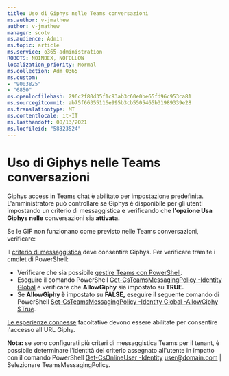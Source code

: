 ```yaml
---
title: Uso di Giphys nelle Teams conversazioni
ms.author: v-jmathew
author: v-jmathew
manager: scotv
ms.audience: Admin
ms.topic: article
ms.service: o365-administration
ROBOTS: NOINDEX, NOFOLLOW
localization_priority: Normal
ms.collection: Adm_O365
ms.custom:
- "9003825"
- "6850"
ms.openlocfilehash: 296c2f80d35f1c93ab3c60e0be65fd96c953ca81
ms.sourcegitcommit: ab75f66355116e995b3cb5505465b31989339e28
ms.translationtype: MT
ms.contentlocale: it-IT
ms.lasthandoff: 08/13/2021
ms.locfileid: "58323524"
---
```

# <a name="using-giphys-in-teams-conversations"></a>Uso di Giphys nelle Teams conversazioni

Giphys access in Teams chat è abilitato per impostazione predefinita. L'amministratore può controllare se Giphys è [](https://docs.microsoft.com/microsoftteams/messaging-policies-in-teams#messaging-policy-settings) disponibile per gli utenti impostando un criterio di messaggistica e verificando che **l'opzione Usa Giphys nelle** conversazioni sia **attivata.**

Se le GIF non funzionano come previsto nelle Teams conversazioni, verificare:

Il [criterio di messaggistica](https://docs.microsoft.com/microsoftteams/messaging-policies-in-teams) deve consentire Giphys. Per verificare tramite i cmdlet di PowerShell:

- Verificare che sia possibile [gestire Teams con PowerShell](https://docs.microsoft.com/microsoftteams/teams-powershell-overview?view=o365-worldwide#manage-teams-with-powershell).
- Eseguire il comando PowerShell [Get-CsTeamsMessagingPolicy -Identity Global](https://docs.microsoft.com/powershell/module/skype/get-csteamsmessagingpolicy?view=skype-ps) e verificare che **AllowGiphy** sia impostato su **TRUE.**
- Se **AllowGiphy è** impostato su **FALSE,** eseguire il seguente comando di PowerShell [Set-CsTeamsMessagingPolicy -Identity Global -AllowGiphy $True](https://docs.microsoft.com/powershell/module/skype/set-csteamsmessagingpolicy?view=skype-ps).

[Le esperienze connesse](https://docs.microsoft.com/deployoffice/privacy/optional-connected-experiences) facoltative devono essere abilitate per consentire l'accesso all'URL Giphy.

**Nota:** se sono configurati più criteri di messaggistica Teams per il tenant, è possibile determinare l'identità del criterio assegnato all'utente in impatto con il comando PowerShell [Get-CsOnlineUser -Identity](https://docs.microsoft.com/powershell/module/skype/get-csonlineuser?view=skype-ps) <user@domain.com> | Selezionare TeamsMessagingPolicy.
